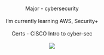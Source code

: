 <br/>

<div align="center">
 Major - cybersecurity
 </div>
 <br>
 <div align="center">
 I’m currently learning AWS, Security+
   </div>
<br>
  <div align="center">
 Certs - CISCO Intro to cyber-sec
 </div>
 <br>

 <div align="center"> 
  <a href="support@vfxstudio.store">
    <img src="https://img.shields.io/badge/Gmail-333333?style=for-the-badge&logo=gmail&logoColor=red" />
  </a>
</div>

